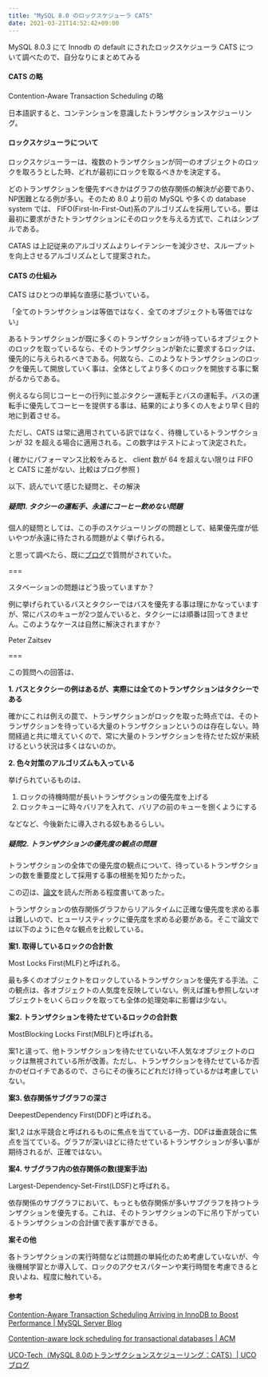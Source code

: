 ```yaml
---
title: "MySQL 8.0 のロックスケジューラ CATS"
date: 2021-03-21T14:52:42+09:00
---
```


MySQL 8.0.3 にて Innodb の default にされたロックスケジューラ CATS について調べたので、自分なりにまとめてみる

#### CATS の略
Contention-Aware Transaction Scheduling の略

日本語訳すると、コンテンションを意識したトランザクションスケジューリング。

#### ロックスケジューラについて
ロックスケジューラーは、複数のトランザクションが同一のオブジェクトのロックを取ろうとした時、どれが最初にロックを取るべきかを決定する。

どのトランザクションを優先すべきかはグラフの依存関係の解決が必要であり、NP困難となる例が多い。そのため 8.0 より前の MySQL や多くの database system では、 FIFO(First-In-First-Out)系のアルゴリズムを採用している。要は最初に要求がきたトランザクションにそのロックを与える方式で、これはシンプルである。

CATAS は上記従来のアルゴリズムよりレイテンシーを減少させ、スループットを向上させるアルゴリズムとして提案された。

#### CATS の仕組み
CATS はひとつの単純な直感に基づいている。

「全てのトランザクションは等価ではなく、全てのオブジェクトも等価ではない」

あるトランザクションが既に多くのトランザクションが待っているオブジェクトのロックを取っているなら、そのトランザクションが新たに要求するロックは、優先的に与えられるべきである。何故なら、このようなトランザクションのロックを優先して開放していく事は、全体としてより多くのロックを開放する事に繋がるからである。

例えるなら同じコーヒーの行列に並ぶタクシー運転手とバスの運転手。バスの運転手に優先してコーヒーを提供する事は、結果的により多くの人をより早く目的地に到着させる。

ただし、CATS は常に適用されている訳ではなく、待機しているトランザクションが 32 を超える場合に適用される。この数字はテストによって決定された。

( 確かにパフォーマンス比較をみると、 client 数が 64 を超えない限りは FIFO と CATS に差がない、比較はブログ参照 )

以下、読んでいて感じた疑問と、その解決

##### 疑問1. タクシーの運転手、永遠にコーヒー飲めない問題

個人的疑問としては、この手のスケジューリングの問題として、結果優先度が低いやつが永遠に待たされる問題がよく挙げられる。

と思って調べたら、既に[ブログ](https://mysqlserverteam.com/contention-aware-transaction-scheduling-arriving-in-innodb-to-boost-performance/#comment-18329)で質問がされていた。

===

スタベーションの問題はどう扱っていますか？ 

例に挙げられているバスとタクシーではバスを優先する事は理にかなっていますが、常にバスのキューが2つ並んでいると、タクシーには順番は回ってきません。このようなケースは自然に解決されますか？

Peter Zaitsev

===

この質問への回答は、

**1. バスとタクシーの例はあるが、実際には全てのトランザクションはタクシーである**

確かにこれは例えの罠で、トランザクションがロックを取った時点では、そのトランザクションを待っている大量のトランザクションというのは存在しない。時間経過と共に増えていくので、常に大量のトランザクションを待たせた奴が来続けるという状況は多くはないのか。

**2. 色々対策のアルゴリズムも入っている**

挙げられているものは、
1. ロックの待機時間が長いトランザクションの優先度を上げる
2. ロックキューに時々バリアを入れて、バリアの前のキューを捌くようにする

などなど、今後新たに導入される奴もあるらしい。

##### 疑問2. トランザクションの優先度の観点の問題
トランザクションの全体での優先度の観点について、待っているトランザクションの数を重要度として採用する事の根拠を知りたかった。

この辺は、[論文](https://dl.acm.org/doi/10.1145/3187009.3177740)を読んだ所ある程度書いてあった。

トランザクションの依存関係グラフからリアルタイムに正確な優先度を求める事は難しいので、ヒューリスティックに優先度を求める必要がある。そこで論文では以下のように色々な観点を比較している。

**案1. 取得しているロックの合計数**

Most Locks First(MLF)と呼ばれる。

最も多くのオブジェクトをロックしているトランザクションを優先する手法。この観点は、各オブジェクトの人気度を反映していない。例えば誰も参照しないオブジェクトをいくらロックを取っても全体の処理効率に影響は少ない。

**案2. トランザクションを待たせているロックの合計数**

MostBlocking Locks First(MBLF)と呼ばれる。

案1と違って、他トランザクションを待たせていない不人気なオブジェクトのロックは無視されている所が改善。ただし、トランザクションを待たせているか否かのゼロイチであるので、さらにその後ろにどれだけ待っているかは考慮していない。

**案3. 依存関係サブグラフの深さ**

DeepestDependency First(DDF)と呼ばれる。

案1,2 は水平競合と呼ばれるものに焦点を当てている一方、DDFは垂直競合に焦点を当てている。グラフが深いほどに待たせているトランザクションが多い事が期待されるが、正確ではない。

**案4. サブグラフ内の依存関係の数(提案手法)**

Largest-Dependency-Set-First(LDSF)と呼ばれる。

依存関係のサブグラフにおいて、もっとも依存関係が多いサブグラフを持つトランザクションを優先する。これは、そのトランザクションの下に吊り下がっているトランザクションの合計値で表す事ができる。

**案その他**

各トランザクションの実行時間などは問題の単純化のため考慮していないが、今後機械学習とか導入して、ロックのアクセスパターンや実行時間を考慮できると良いよね、程度に触れている。



#### 参考
[Contention-Aware Transaction Scheduling Arriving in InnoDB to Boost Performance | MySQL Server Blog](http://mysqlserverteam.com/contention-aware-transaction-scheduling-arriving-in-innodb-to-boost-performance/)

[Contention-aware lock scheduling for transactional databases | ACM](https://dl.acm.org/doi/abs/10.1145/3177732.3177740)

[UCO-Tech（MySQL 8.0のトランザクションスケジューリング：CATS）| UCOブログ](https://masato.ushio.org/blog/index.php/2018/03/04/uco-tech_mysql-8-0_trx_scheduling_cats/)